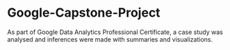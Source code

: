 # Google-Capstone-Project
As part of Google Data Analytics Professional Certificate, a case study was analysed and inferences were made with summaries and visualizations.
